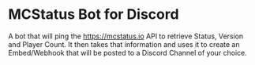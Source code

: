 # MCStatus Bot for Discord
 A bot that will ping the https://mcstatus.io API to retrieve Status, Version and Player Count. It then takes that information and uses it to create an Embed/Webhook that will be posted to a Discord Channel of your choice.
